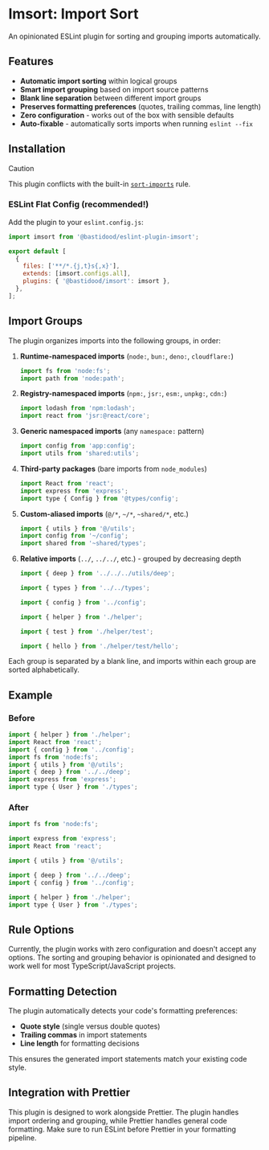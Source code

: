 # Imsort: Import Sort

An opinionated ESLint plugin for sorting and grouping imports automatically.

## Features

- **Automatic import sorting** within logical groups
- **Smart import grouping** based on import source patterns
- **Blank line separation** between different import groups
- **Preserves formatting preferences** (quotes, trailing commas, line length)
- **Zero configuration** - works out of the box with sensible defaults
- **Auto-fixable** - automatically sorts imports when running `eslint --fix`

## Installation

> [!CAUTION]
> This plugin conflicts with the built-in [`sort-imports`] rule.

[`sort-imports`]: https://eslint.org/docs/latest/rules/sort-imports

### ESLint Flat Config (recommended!)

Add the plugin to your `eslint.config.js`:

```js
import imsort from '@bastidood/eslint-plugin-imsort';

export default [
  {
    files: ['**/*.{j,t}s{,x}'],
    extends: [imsort.configs.all],
    plugins: { '@bastidood/imsort': imsort },
  },
];
```

## Import Groups

The plugin organizes imports into the following groups, in order:

1. **Runtime-namespaced imports** (`node:`, `bun:`, `deno:`, `cloudflare:`)

   ```js
   import fs from 'node:fs';
   import path from 'node:path';
   ```

2. **Registry-namespaced imports** (`npm:`, `jsr:`, `esm:`, `unpkg:`, `cdn:`)

   ```js
   import lodash from 'npm:lodash';
   import react from 'jsr:@react/core';
   ```

3. **Generic namespaced imports** (any `namespace:` pattern)

   ```js
   import config from 'app:config';
   import utils from 'shared:utils';
   ```

4. **Third-party packages** (bare imports from `node_modules`)

   ```js
   import React from 'react';
   import express from 'express';
   import type { Config } from '@types/config';
   ```

5. **Custom-aliased imports** (`@/*`, `~/*`, `~shared/*`, etc.)

   ```js
   import { utils } from '@/utils';
   import config from '~/config';
   import shared from '~shared/types';
   ```

6. **Relative imports** (`../`, `../../`, etc.) - grouped by decreasing depth

   ```js
   import { deep } from '../../../utils/deep';

   import { types } from '../../types';

   import { config } from '../config';

   import { helper } from './helper';

   import { test } from './helper/test';

   import { hello } from './helper/test/hello';
   ```

Each group is separated by a blank line, and imports within each group are sorted alphabetically.

## Example

### Before

```js
import { helper } from './helper';
import React from 'react';
import { config } from '../config';
import fs from 'node:fs';
import { utils } from '@/utils';
import { deep } from '../../deep';
import express from 'express';
import type { User } from './types';
```

### After

```js
import fs from 'node:fs';

import express from 'express';
import React from 'react';

import { utils } from '@/utils';

import { deep } from '../../deep';
import { config } from '../config';

import { helper } from './helper';
import type { User } from './types';
```

## Rule Options

Currently, the plugin works with zero configuration and doesn't accept any options. The sorting and grouping behavior is opinionated and designed to work well for most TypeScript/JavaScript projects.

## Formatting Detection

The plugin automatically detects your code's formatting preferences:

- **Quote style** (single versus double quotes)
- **Trailing commas** in import statements
- **Line length** for formatting decisions

This ensures the generated import statements match your existing code style.

## Integration with Prettier

This plugin is designed to work alongside Prettier. The plugin handles import ordering and grouping, while Prettier handles general code formatting. Make sure to run ESLint before Prettier in your formatting pipeline.

